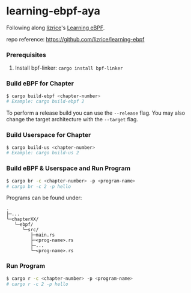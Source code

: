 # learning-ebpf-aya

Following along [lizrice](https://github.com/lizrice)'s [Learning eBPF](https://www.amazon.com/Learning-eBPF-Programming-Observability-Networking/dp/1098135121). 

repo reference: https://github.com/lizrice/learning-ebpf

### Prerequisites

1. Install bpf-linker: `cargo install bpf-linker`

### Build eBPF for Chapter

```bash
$ cargo build-ebpf <chapter-number>
# Example: cargo build-ebpf 2
```

To perform a release build you can use the `--release` flag.
You may also change the target architecture with the `--target` flag.

### Build Userspace for Chapter

```bash
$ cargo build-us <chapter-number>
# Example: cargo build-us 2
```

### Build eBPF & Userspace and Run Program

```bash
$ cargo br -c <chapter-number> -p <program-name>
# cargo br -c 2 -p hello
```

Programs can be found under:
```
.
├─...
└─chapterXX/
   └─ebpf/
      └─src/
         ├─main.rs
         ├─<prog-name>.rs
         ├─...
         └─<prog-name>.rs
```

### Run Program

```bash
$ cargo r -c <chapter-number> -p <program-name>
# cargo r -c 2 -p hello
```
